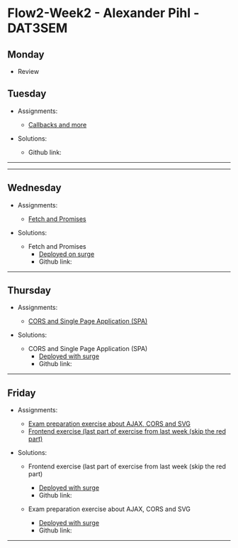 # Flow2-Week2 - Alexander Pihl - DAT3SEM

## Monday
- Review

## Tuesday
- Assignments:
  -  [Callbacks and more](https://docs.google.com/document/d/1vl8J-PUiFIzUt6jCE9gGpiw5XvOW1L3FeouTiWemwt8/edit?usp=sharing)
    
- Solutions:
  - Github link: 
________________
______________________________________________________________________  
## Wednesday
- Assignments:
  - [Fetch and Promises](https://docs.google.com/document/d/1_PkGqF-1MVt0sFDR90ARJlUhQ8DsyC4L12NI6E-iWMc/edit?usp=sharing)
  
- Solutions:
  - Fetch and Promises
    - [Deployed on surge](ap-ajaxfetch_dom.surge.sh)
    - Github link:
______________________________________________________________________ 
## Thursday 
- Assignments:
  - [CORS and Single Page Application (SPA)](https://docs.google.com/document/d/1fqWz2euCYbUoVDf6kzj8pnW5ktalJAzuqWCfFGdwrmI/edit?usp=sharing)
  
- Solutions:
  - CORS and Single Page Application (SPA)
    - [Deployed with surge](http://alex_cors.surge.sh/)
    - Github link:
______________________________________________________________________ 
## Friday
- Assignments:
  - [Exam preparation exercise about AJAX, CORS and SVG](https://docs.google.com/document/d/1VMx1XdbnIbJ6ik98qPywGyrRiqbQuIM2u9DpJmXCnlk/edit?usp=sharing)
  - [Frontend exercise (last part of exercise from last week (skip the red part)](https://docs.google.com/document/d/1a92c5JoCwzPHnEo03OBHjkFJtb4JwsFULsG61agWTpo/edit?usp=sharing)
    
- Solutions:
  - Frontend exercise (last part of exercise from last week (skip the red part)
    - [Deployed with surge](http://ap-cors.surge.sh/)
    - Github link:
    
  - Exam preparation exercise about AJAX, CORS and SVG
    - [Deployed with surge](http://ap-examprep1.surge.sh/)
    - Github link:
______________________________________________________________________  
